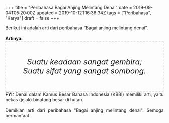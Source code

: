+++
title = "Peribahasa Bagai Anjing Melintang Denai"
date = 2019-09-04T05:20:00Z
updated = 2019-10-12T16:36:34Z
tags = ["Peribahasa", "Karya"]
draft = false
+++

<div dir="ltr" style="text-align: left;" trbidi="on"><div style="text-align: justify;">Berikut ini adalah arti dari peribahasa “Bagai anjing melintang denai”.</div><br /><div style="text-align: justify;"><b>Artinya:</b></div><div style="border: 2px dashed #ddd; font-size: 24px; height: auto; margin: 0 auto; padding: 50px; text-align: center; width: auto;"><i>Suatu keadaan sangat gembira; Suatu sifat yang sangat sombong.</i></div><div style="text-align: justify;"><b>FYI:</b> Denai dalam Kamus Besar Bahasa Indonesia (KBBI) memiliki arti, yaitu bekas (jejak) binatang besar di hutan.<br /><br /></div><div style="text-align: justify;">Demikian arti dari peribahasa "Bagai anjing melintang denai". Semoga bermanfaat.</div></div>

